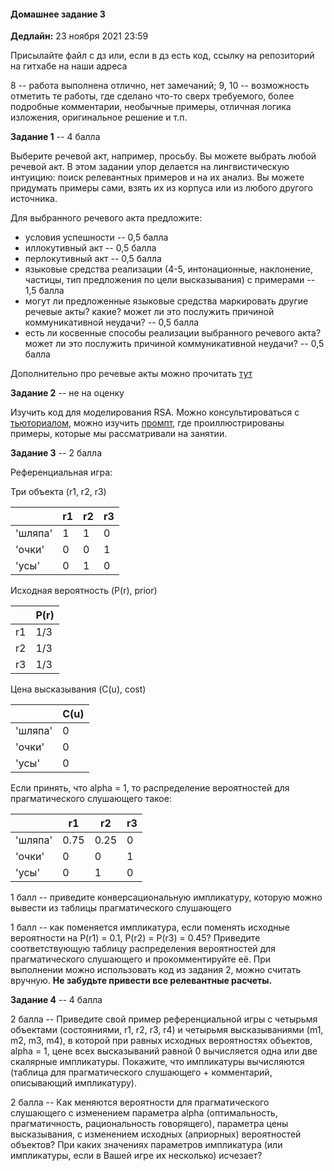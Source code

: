#### Домашнее задание 3

**Дедлайн:** 23 ноября 2021 23:59

Присылайте файл с дз или, если в дз есть код, ссылку на репозиторий на гитхабе на наши адреса

8 -- работа выполнена отлично, нет замечаний; 9, 10 -- возможность отметить те работы, где сделано что-то сверх требуемого, более подробные комментарии, необычные примеры, отличная логика изложения, оригинальное решение и т.п.

**Задание 1** -- 4 балла

Выберите речевой акт, например, просьбу. Вы можете выбрать любой речевой акт. В этом задании упор делается на лингвистическую интуицию: поиск релевантных примеров и на их анализ. Вы можете придумать примеры сами, взять их из корпуса или из любого другого источника.

Для выбранного речевого акта предложите:

+ условия успешности -- 0,5 балла
+ иллокутивный акт -- 0,5 балла
+ перлокутивный акт -- 0,5 балла
+ языковые средства реализации (4-5, интонационные, наклонение, частицы, тип предложения по цели высказывания) с примерами -- 1,5 балла
+ могут ли предложенные языковые средства маркировать другие речевые акты? какие? может ли это послужить причиной коммуникативной неудачи? -- 0,5 балла
+ есть ли косвенные способы реализации выбранного речевого акта? может ли это послужить причиной коммуникативной неудачи? -- 0,5 балла

Дополнительно про речевые акты можно прочитать [тут](https://www.krugosvet.ru/enc/gumanitarnye_nauki/lingvistika/RECHEVO_AKT.html)

**Задание 2** -- не на оценку

Изучить код для моделирования RSA. Можно консультироваться с [тьюториалом](https://www.problang.org/chapters/01-introduction.html), можно изучить [промпт](https://github.com/dashapopova/FunctionalModelsCompLing/blob/main/HWs/HW3/RSA_prompt.ipynb), где проиллюстрированы примеры, которые мы рассматривали на занятии.

**Задание 3** -- 2 балла

Референциальная игра:

Три объекта (r1, r2, r3)

|        | r1         | r2  | r3 |
| ------------- |-------------| -----|------|
| 'шляпа'    | 1 | 1 | 0 |
| 'очки'     | 0     |   0 | 1|
| 'усы' | 0      |    1 | 0|

Исходная вероятность (P(r), prior)

|        | P(r)|
| ------------- |-------------|
| r1    | 1/3 | 
| r2     | 1/3     |  
| r3 | 1/3      |   

Цена высказывания (C(u), cost)

|        | C(u)|
| ------------- |-------------|
| 'шляпа'   | 0 | 
| 'очки'     | 0     |  
| 'усы' | 0      |   

Если принять, что alpha = 1, то распределение вероятностей для прагматического слушающего такое:

|        | r1         | r2  | r3 |
| ------------- |-------------| -----|------|
| 'шляпа'    | 0.75 | 0.25 | 0 |
| 'очки'     | 0     |   0 | 1|
| 'усы' | 0      |    1 | 0|

1 балл -- приведите конверсациональную импликатуру, которую можно вывести из таблицы прагматического слушающего

1 балл -- как поменяется импликатура, если поменять исходные вероятности на P(r1) = 0.1, P(r2) = P(r3) = 0.45? Приведите соответствующую таблицу распределения вероятностей для прагматического слушающего и прокомментируйте её. При выполнении можно использовать код из задания 2, можно считать вручную. **Не забудьте привести все релевантные расчеты.**

**Задание 4** -- 4 балла

2 балла -- Приведите свой пример референциальной игры с четырьмя объектами (состояниями, r1, r2, r3, r4) и четырьмя высказываниями (m1, m2, m3, m4), в которой при равных исходных вероятностях объектов, alpha = 1, цене всех высказываний равной 0 вычисляется одна или две скалярные импликатуры. Покажите, что импликатуры вычисляются (таблица для прагматического слушающего + комментарий, описывающий импликатуру). 

2 балла -- Как меняются вероятности для прагматического слушающего с изменением параметра alpha (оптимальность, прагматичность, рациональность говорящего), параметра цены высказывания, с изменением исходных (априорных) вероятностей объектов? При каких значениях параметров импликатура (или импликатуры, если в Вашей игре их несколько) исчезает?
